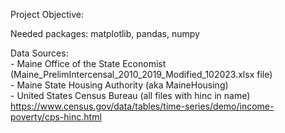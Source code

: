 Project Objective:<br>


Needed packages: matplotlib, pandas, numpy<br>



Data Sources:<br> 
    - Maine Office of the State Economist (Maine_PrelimIntercensal_2010_2019_Modified_102023.xlsx file)<br>
    - Maine State Housing Authority (aka MaineHousing)<br>
    - United States Census Bureau (all files with hinc in name)<br>
        https://www.census.gov/data/tables/time-series/demo/income-poverty/cps-hinc.html<br>
